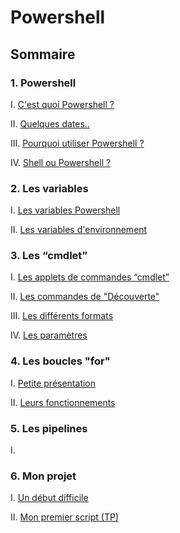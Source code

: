# Powershell
## Sommaire 
### 1. Powershell
I. [C'est quoi Powershell ?](https://github.com/EnzoooPNT/Powershell/blob/main/histoire.md)

II. [Quelques dates..](https://github.com/EnzoooPNT/Powershell/blob/main/dates.md)

III. [Pourquoi utiliser Powershell ?](https://github.com/EnzoooPNT/Powershell/blob/main/utilisation.md)

IV. [Shell ou Powershell ?](https://github.com/EnzoooPNT/Powershell/blob/main/ShellPowershell.md)

### 2. Les variables
I. [Les variables Powershell](https://github.com/EnzoooPNT/Powershell/blob/main/commandes.md)

II. [Les variables d'environnement ](https://github.com/EnzoooPNT/Powershell/blob/main/Utilisateurs%26groupes.md)

### 3. Les “cmdlet”
I. [Les applets de commandes “cmdlet”](https://github.com/EnzoooPNT/Powershell/blob/main/Lesappletsdecommandescmdlet.md)

II. [Les commandes de "Découverte"](https://github.com/EnzoooPNT/Powershell/blob/main/commandesDécouverte.md)

III. [Les différents formats](https://github.com/EnzoooPNT/Powershell/blob/main/Formatcmdlet.md)

IV. [Les paramètres](https://github.com/EnzoooPNT/Powershell/blob/main/paramètrecmdlet.md)

### 4. Les boucles "for"

I. [Petite présentation](https://github.com/EnzoooPNT/Powershell/blob/main/PetitePrésentation.md)

II. [Leurs fonctionnements](https://github.com/EnzoooPNT/Powershell/blob/main/fonctionnementbouclesfor.md)

### 5. Les pipelines

I. []()

### 6. Mon projet
I. [Un début difficile](https://github.com/EnzoooPNT/Powershell/blob/main/mesd%C3%A9buts.md)

II. [Mon premier script (TP)](https://github.com/EnzoooPNT/Powershell/blob/main/directives.md)
